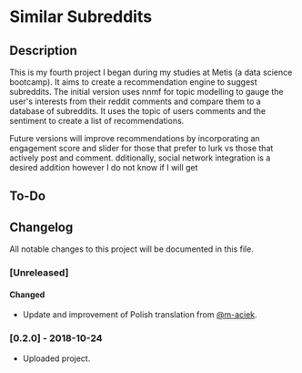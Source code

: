 # Similar Subreddits
## Description
This is my fourth project I began during my studies at Metis 
(a data science bootcamp). It aims to create a recommendation engine
to suggest subreddits. The initial version uses nnmf for topic modelling 
to gauge the user's interests from their reddit comments
and compare them to a database of subreddits.
It uses the topic of users comments and the sentiment to create a list
of recommendations.
 
 Future versions will improve recommendations by incorporating an 
 engagement score and slider for those that prefer to lurk vs those
 that actively post and comment. 
 dditionally, social network integration
is a desired addition however I do not know if I will get  


## To-Do


## Changelog
All notable changes to this project will be documented in this file.

### [Unreleased]
#### Changed
- Update and improvement of Polish translation from [@m-aciek](https://github.com/m-aciek).

### [0.2.0] - 2018-10-24
- Uploaded project.
